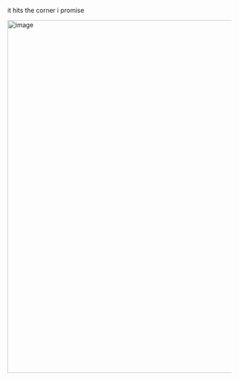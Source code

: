 it hits the corner i promise

<img width="793" alt="image" src="https://github.com/hsbobeck/dvd-logo-bounce/assets/7807077/e4563550-b5a4-482d-a7f5-804eff1cd047">
